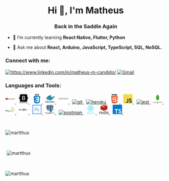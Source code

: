 <h1 align="center">Hi 👋, I'm Matheus</h1>
<h3 align="center">Back in the Saddle Again</h3>

- 🌱 I’m currently learning **React Native, Flutter, Python**

- 💬 Ask me about **React, Arduino, JavaScript, TypeScript, SQL, NoSQL.**

<h3 align="left">Connect with me:</h3>
<p align="left">
<a href="https://linkedin.com/in/https://www.linkedin.com/in/matheus-m-candido/" target="blank"><img align="center" src="https://api.iconify.design/ri:linkedin-box-fill.svg?color=red" alt="https://www.linkedin.com/in/matheus-m-candido/" height="40" width="50" /></a>
            <a href="mailto:martins356qn@gmail.com?subject=subject text" target="blank"><img align="center" src="https://img.shields.io/badge/Gmail-D14836?style=for-the-badge&logo=gmail&logoColor=white" alt="Gmail" height="30" width="60" /></a>
</p>

<h3 align="left">Languages and Tools:</h3>
<p align="left"> <a href="https://angular.io" target="_blank"> <img
            src="https://raw.githubusercontent.com/devicons/devicon/master/icons/angularjs/angularjs-original-wordmark.svg"
            alt="angularjs" width="30" height="30" /> </a> &nbsp; <a href="https://getbootstrap.com" target="_blank"> <img
            src="https://raw.githubusercontent.com/devicons/devicon/master/icons/bootstrap/bootstrap-plain-wordmark.svg"
            alt="bootstrap" width="30" height="30" /> </a> &nbsp; <a href="https://www.w3schools.com/css/" target="_blank">
        <img src="https://raw.githubusercontent.com/devicons/devicon/master/icons/css3/css3-original-wordmark.svg"
            alt="css3" width="30" height="30" /> </a> &nbsp; <a href="https://www.docker.com/" target="_blank"> <img
            src="https://raw.githubusercontent.com/devicons/devicon/master/icons/docker/docker-original-wordmark.svg"
            alt="docker" width="30" height="30" /> </a> &nbsp; <a href="https://expressjs.com" target="_blank"> <img
            src="https://raw.githubusercontent.com/devicons/devicon/master/icons/express/express-original-wordmark.svg"
            alt="express" width="30" height="30" /> </a> &nbsp; <a href="https://git-scm.com/" target="_blank"> <img
            src="https://www.vectorlogo.zone/logos/git-scm/git-scm-icon.svg" alt="git" width="30" height="30" /> </a> &nbsp; <a
        href="https://heroku.com" target="_blank"> <img src="https://www.vectorlogo.zone/logos/heroku/heroku-icon.svg"
            alt="heroku" width="30" height="30" /> </a> &nbsp; <a href="https://www.w3.org/html/" target="_blank"> <img
            src="https://raw.githubusercontent.com/devicons/devicon/master/icons/html5/html5-original-wordmark.svg"
            alt="html5" width="30" height="30" /> </a> &nbsp; <a href="https://developer.mozilla.org/en-US/docs/Web/JavaScript"
        target="_blank"> <img
            src="https://raw.githubusercontent.com/devicons/devicon/master/icons/javascript/javascript-original.svg"
            alt="javascript" width="30" height="30" /> </a> &nbsp; <a href="https://jestjs.io" target="_blank"> <img
            src="https://www.vectorlogo.zone/logos/jestjsio/jestjsio-icon.svg" alt="jest" width="30" height="30" /> </a> &nbsp;
    <a href="https://www.mongodb.com/" target="_blank"> <img
            src="https://raw.githubusercontent.com/devicons/devicon/master/icons/mongodb/mongodb-original-wordmark.svg"
            alt="mongodb" width="30" height="30" /> </a> &nbsp; <a href="https://www.mysql.com/" target="_blank"> <img
            src="https://raw.githubusercontent.com/devicons/devicon/master/icons/mysql/mysql-original-wordmark.svg"
            alt="mysql" width="30" height="30" /> </a> &nbsp; <a href="https://nodejs.org" target="_blank"> <img
            src="https://raw.githubusercontent.com/devicons/devicon/master/icons/nodejs/nodejs-original-wordmark.svg"
            alt="nodejs" width="30" height="30" /> </a> &nbsp; <a href="https://www.photoshop.com/en" target="_blank"> <img
            src="https://raw.githubusercontent.com/devicons/devicon/master/icons/photoshop/photoshop-line.svg"
            alt="photoshop" width="30" height="30" /> </a> &nbsp; <a href="https://www.postgresql.org" target="_blank"> <img
            src="https://raw.githubusercontent.com/devicons/devicon/master/icons/postgresql/postgresql-original-wordmark.svg"
            alt="postgresql" width="30" height="30" /> </a> &nbsp; <a href="https://postman.com" target="_blank"> <img
            src="https://www.vectorlogo.zone/logos/getpostman/getpostman-icon.svg" alt="postman" width="30"
            height="30" /> </a> &nbsp; <a href="https://reactjs.org/" target="_blank"> <img
            src="https://raw.githubusercontent.com/devicons/devicon/master/icons/react/react-original-wordmark.svg"
            alt="react" width="30" height="30" /> </a> &nbsp; <a href="https://redis.io" target="_blank"> <img
            src="https://raw.githubusercontent.com/devicons/devicon/master/icons/redis/redis-original-wordmark.svg"
            alt="redis" width="30" height="30" /> </a> &nbsp; <a href="https://www.typescriptlang.org/" target="_blank"> <img
            src="https://raw.githubusercontent.com/devicons/devicon/master/icons/typescript/typescript-original.svg"
            alt="typescript" width="30" height="30" /> </a> &nbsp; </p></br>

<p><img align="center" src="https://github-readme-stats.vercel.app/api/top-langs?username=martthus&show_icons=true&locale=en&layout=compact" alt="martthus" /></p></br>
<p>&nbsp;<img align="center" src="https://github-readme-stats.vercel.app/api?username=martthus&show_icons=true&locale=en" alt="martthus" /></p></br>

<p><img align="center" src="https://github-readme-streak-stats.herokuapp.com/?user=martthus&theme=dark" alt="martthus" /></p>
